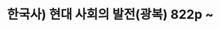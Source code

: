 ---
layout: single
title: "한국사) 현대 사회의 발전(광복) 822p ~ "
categories: Dongkyun-Moon
tag: Korean-history
toc: true
toc_sticky: true
toc_label: 목차
toc_icon: "fas fa-dragon"
author_profile: false
sidebar:
    nav: "counts"

---